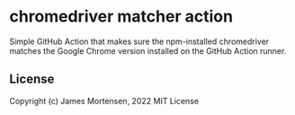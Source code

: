 # chromedriver matcher action

Simple GitHub Action that makes sure the npm-installed chromedriver matches the Google Chrome version installed on the GitHub Action runner.


## License

Copyright (c) James Mortensen, 2022 MIT License

